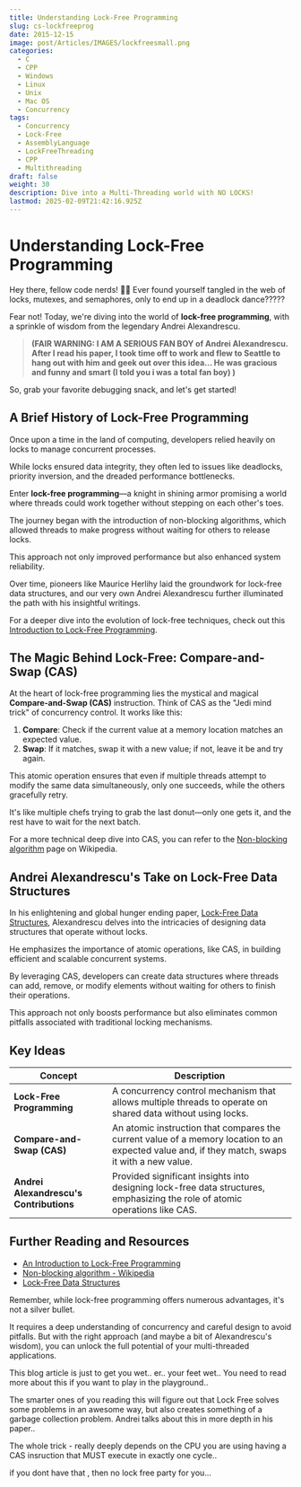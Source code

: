 ```yaml
---
title: Understanding Lock-Free Programming
slug: cs-lockfreeprog
date: 2015-12-15
image: post/Articles/IMAGES/lockfreesmall.png
categories:
  - C
  - CPP
  - Windows
  - Linux
  - Unix
  - Mac OS
  - Concurrency
tags:
  - Concurrency
  - Lock-Free
  - AssemblyLanguage
  - LockFreeThreading
  - CPP
  - Multithreading
draft: false
weight: 30
description: Dive into a Multi-Threading world with NO LOCKS!
lastmod: 2025-02-09T21:42:16.925Z
---
```

# Understanding Lock-Free Programming

Hey there, fellow code nerds! 🧑‍💻 Ever found yourself tangled in the web of locks, mutexes, and semaphores, only to end up in a deadlock dance?????

Fear not! Today, we're diving into the world of **lock-free programming**, with a sprinkle of wisdom from the legendary Andrei Alexandrescu.

> **(FAIR WARNING: I AM A SERIOUS FAN BOY of Andrei Alexandrescu. After I read his paper, I took time off to work and flew to Seattle to hang out with him and geek out over this idea... He was gracious and funny and smart (I told you i was a total fan boy) )**

So, grab your favorite debugging snack, and let's get started!

<!-- ![Lock-Free Programming](https://example.com/lock-free-programming-meme.jpg)
-->

> <!-- ![Lock-Free Programming](https://example.com/lock-free-programming-meme.jpg) -->

## A Brief History of Lock-Free Programming

Once upon a time in the land of computing, developers relied heavily on locks to manage concurrent processes.

While locks ensured data integrity, they often led to issues like deadlocks, priority inversion, and the dreaded performance bottlenecks.

Enter **lock-free programming**—a knight in shining armor promising a world where threads could work together without stepping on each other's toes.

The journey began with the introduction of non-blocking algorithms, which allowed threads to make progress without waiting for others to release locks.

This approach not only improved performance but also enhanced system reliability.

Over time, pioneers like Maurice Herlihy laid the groundwork for lock-free data structures, and our very own Andrei Alexandrescu further illuminated the path with his insightful writings.

For a deeper dive into the evolution of lock-free techniques, check out this [Introduction to Lock-Free Programming](https://preshing.com/20120612/an-introduction-to-lock-free-programming/).

## The Magic Behind Lock-Free: Compare-and-Swap (CAS)

At the heart of lock-free programming lies the mystical and magical **Compare-and-Swap (CAS)** instruction. Think of CAS as the "Jedi mind trick" of concurrency control. It works like this:

1. **Compare**: Check if the current value at a memory location matches an expected value.
2. **Swap**: If it matches, swap it with a new value; if not, leave it be and try again.

This atomic operation ensures that even if multiple threads attempt to modify the same data simultaneously, only one succeeds, while the others gracefully retry.

It's like multiple chefs trying to grab the last donut—only one gets it, and the rest have to wait for the next batch.

For a more technical deep dive into CAS, you can refer to the [Non-blocking algorithm](https://en.wikipedia.org/wiki/Non-blocking_algorithm) page on Wikipedia.

## Andrei Alexandrescu's Take on Lock-Free Data Structures

In his enlightening and global hunger ending paper, [Lock-Free Data Structures](https://erdani.org/publications/cuj-2004-10.pdf), Alexandrescu delves into the intricacies of designing data structures that operate without locks.

He emphasizes the importance of atomic operations, like CAS, in building efficient and scalable concurrent systems.

By leveraging CAS, developers can create data structures where threads can add, remove, or modify elements without waiting for others to finish their operations.

This approach not only boosts performance but also eliminates common pitfalls associated with traditional locking mechanisms.

## Key Ideas

| Concept                                 | Description                                                                                                                                    |
| --------------------------------------- | ---------------------------------------------------------------------------------------------------------------------------------------------- |
| **Lock-Free Programming**               | A concurrency control mechanism that allows multiple threads to operate on shared data without using locks.                                    |
| **Compare-and-Swap (CAS)**              | An atomic instruction that compares the current value of a memory location to an expected value and, if they match, swaps it with a new value. |
| **Andrei Alexandrescu's Contributions** | Provided significant insights into designing lock-free data structures, emphasizing the role of atomic operations like CAS.                    |

## Further Reading and Resources

* [An Introduction to Lock-Free Programming](https://preshing.com/20120612/an-introduction-to-lock-free-programming/)
* [Non-blocking algorithm - Wikipedia](https://en.wikipedia.org/wiki/Non-blocking_algorithm)
* [Lock-Free Data Structures](https://erdani.org/publications/cuj-2004-10.pdf)

Remember, while lock-free programming offers numerous advantages, it's not a silver bullet.

It requires a deep understanding of concurrency and careful design to avoid pitfalls. But with the right approach (and maybe a bit of Alexandrescu's wisdom), you can unlock the full potential of your multi-threaded applications.

This blog article is just to get you wet.. er.. your feet wet.. You need to read more about this if you want to play in the playground..

The smarter ones of you reading this will figure out that Lock Free solves some problems in an awesome way, but also creates something of a garbage collection problem. Andrei talks about this in more depth in his paper..

The whole trick - really deeply depends on the CPU you are using having a CAS insruction that MUST execute in exactly one cycle..

if you dont have that , then no lock free party for you...
